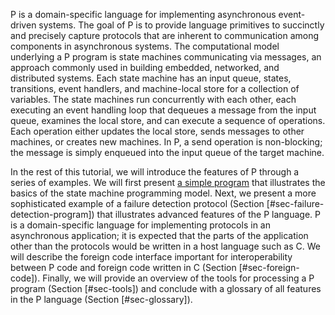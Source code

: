 P is a domain-specific language for implementing asynchronous 
event-driven systems.
The goal of P is to provide language primitives to succinctly and 
precisely capture protocols that are inherent to communication among
components in asynchronous systems.
The computational model underlying a P program is state machines 
communicating via messages,
an approach commonly used in building embedded, networked, and 
distributed systems.
Each state machine has an input queue, states, transitions, event handlers, 
and machine-local store for a collection of variables.
The state machines run concurrently with each other, 
each executing an event handling loop that dequeues a
message from the input queue, examines the local store, 
and can execute a sequence of operations. 
Each operation either updates the local store, 
sends messages to other machines, or creates new machines. 
In P, a send operation is non-blocking; 
the message is simply enqueued into the input queue of the target machine. 

In the rest of this tutorial, 
we will introduce the features of P through a series of examples.
We will first present [a simple program](https://github.com/p-org/P/wiki/The-PingPong-program) 
that illustrates the basics of the state machine programming model.
Next, we present a more sophisticated example of a failure detection protocol 
(Section [#sec-failure-detection-program]) that illustrates advanced features of 
the P language.
P is a domain-specific language for implementing protocols in an asynchronous application;
it is expected that the parts of the application other than the protocols would be written in a 
host language such as C.
We will describe the foreign code interface important for interoperability between P code and foreign code written
in C (Section [#sec-foreign-code]).
Finally, we will provide an overview of the tools for processing a P program (Section [#sec-tools])
and conclude with a glossary of all features in the P language (Section [#sec-glossary]).
